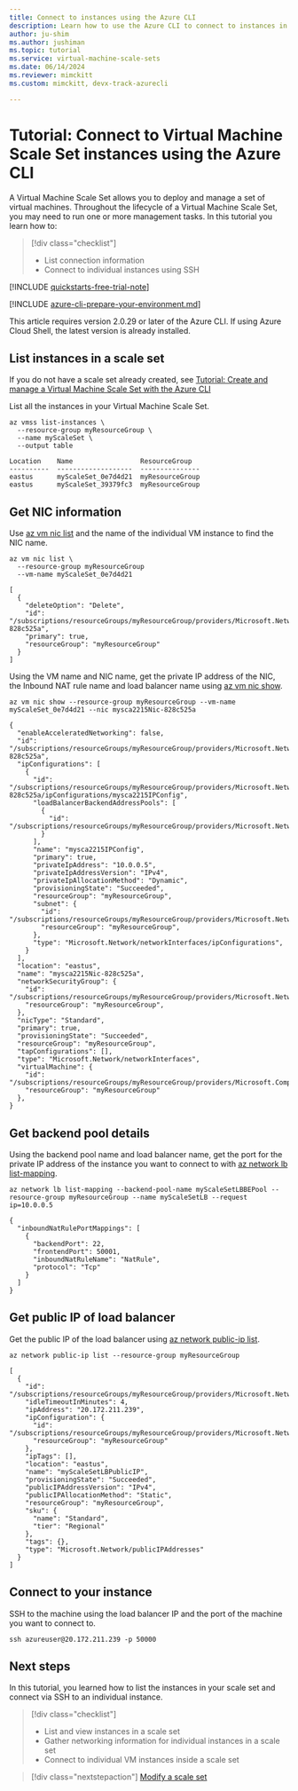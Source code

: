 ```yaml
---
title: Connect to instances using the Azure CLI
description: Learn how to use the Azure CLI to connect to instances in your Virtual Machine Scale Set.
author: ju-shim
ms.author: jushiman
ms.topic: tutorial
ms.service: virtual-machine-scale-sets
ms.date: 06/14/2024
ms.reviewer: mimckitt
ms.custom: mimckitt, devx-track-azurecli

---
```


# Tutorial: Connect to Virtual Machine Scale Set instances using the Azure CLI
A Virtual Machine Scale Set allows you to deploy and manage a set of virtual machines. Throughout the lifecycle of a Virtual Machine Scale Set, you may need to run one or more management tasks. In this tutorial you learn how to:

> [!div class="checklist"]
> * List connection information
> * Connect to individual instances using SSH

[!INCLUDE [quickstarts-free-trial-note](../../includes/quickstarts-free-trial-note.md)]

[!INCLUDE [azure-cli-prepare-your-environment.md](~/reusable-content/azure-cli/azure-cli-prepare-your-environment.md)]

This article requires version 2.0.29 or later of the Azure CLI. If using Azure Cloud Shell, the latest version is already installed. 

## List instances in a scale set
If you do not have a scale set already created, see [Tutorial: Create and manage a Virtual Machine Scale Set with the Azure CLI](tutorial-create-and-manage-cli.md)

List all the instances in your Virtual Machine Scale Set. 

```azurecli-interactive
az vmss list-instances \
  --resource-group myResourceGroup \
  --name myScaleSet \
  --output table
```

```output
Location    Name                 ResourceGroup
----------  -------------------  ---------------
eastus      myScaleSet_0e7d4d21  myResourceGroup
eastus      myScaleSet_39379fc3  myResourceGroup
```

## Get NIC information
Use [az vm nic list](/cli/azure/vm/nic#az-vm-nic-list) and the name of the individual VM instance to find the NIC name.

```azurecli-interactive
az vm nic list \
  --resource-group myResourceGroup
  --vm-name myScaleSet_0e7d4d21
```

```output
[
  {
    "deleteOption": "Delete",
    "id": "/subscriptions/resourceGroups/myResourceGroup/providers/Microsoft.Network/networkInterfaces/mysca2215Nic-828c525a",
    "primary": true,
    "resourceGroup": "myResourceGroup"
  }
]
```

Using the VM name and NIC name, get the private IP address of the NIC, the Inbound NAT rule name and load balancer name using [az vm nic show](/cli/azure/vm/nic#az-vm-nic-show).


```azurecli-interactive
az vm nic show --resource-group myResourceGroup --vm-name myScaleSet_0e7d4d21 --nic mysca2215Nic-828c525a
```

```output
{
  "enableAcceleratedNetworking": false,
  "id": "/subscriptions/resourceGroups/myResourceGroup/providers/Microsoft.Network/networkInterfaces/mysca2215Nic-828c525a",
  "ipConfigurations": [
    {
      "id": "/subscriptions/resourceGroups/myResourceGroup/providers/Microsoft.Network/networkInterfaces/mysca2215Nic-828c525a/ipConfigurations/mysca2215IPConfig",
      "loadBalancerBackendAddressPools": [
        {
          "id": "/subscriptions/resourceGroups/myResourceGroup/providers/Microsoft.Network/loadBalancers/myScaleSetLB/backendAddressPools/myScaleSetLBBEPool",
        }
      ],
      "name": "mysca2215IPConfig",
      "primary": true,
      "privateIpAddress": "10.0.0.5",
      "privateIpAddressVersion": "IPv4",
      "privateIpAllocationMethod": "Dynamic",
      "provisioningState": "Succeeded",
      "resourceGroup": "myResourceGroup",
      "subnet": {
        "id": "/subscriptions/resourceGroups/myResourceGroup/providers/Microsoft.Network/virtualNetworks/myScaleSetVNET/subnets/myScaleSetSubnet",
        "resourceGroup": "myResourceGroup",
      },
      "type": "Microsoft.Network/networkInterfaces/ipConfigurations",
    }
  ],
  "location": "eastus",
  "name": "mysca2215Nic-828c525a",
  "networkSecurityGroup": {
    "id": "/subscriptions/resourceGroups/myResourceGroup/providers/Microsoft.Network/networkSecurityGroups/myScaleSetNSG",
    "resourceGroup": "myResourceGroup",
  },
  "nicType": "Standard",
  "primary": true,
  "provisioningState": "Succeeded",
  "resourceGroup": "myResourceGroup",
  "tapConfigurations": [],
  "type": "Microsoft.Network/networkInterfaces",
  "virtualMachine": {
    "id": "/subscriptions/resourceGroups/myResourceGroup/providers/Microsoft.Compute/virtualMachines/myScaleSet_0e7d4d21",
    "resourceGroup": "myResourceGroup"
  },
}
```

## Get backend pool details
Using the backend pool name and load balancer name, get the port for the private IP address of the instance you want to connect to with [az network lb list-mapping](/cli/azure/network/lb#az-network-lb-list-mapping).

```azurecli-interactive
az network lb list-mapping --backend-pool-name myScaleSetLBBEPool --resource-group myResourceGroup --name myScaleSetLB --request ip=10.0.0.5
```

```output
{
  "inboundNatRulePortMappings": [
    {
      "backendPort": 22,
      "frontendPort": 50001,
      "inboundNatRuleName": "NatRule",
      "protocol": "Tcp"
    }
  ]
}
```

## Get public IP of load balancer
Get the public IP of the load balancer using [az network public-ip list](/cli/azure/network/public-ip#az-network-public-ip-list).

```azurecli-interactive
az network public-ip list --resource-group myResourceGroup
```

```output
[
  {
    "id": "/subscriptions/resourceGroups/myResourceGroup/providers/Microsoft.Network/publicIPAddresses/myScaleSetLBPublicIP",
    "idleTimeoutInMinutes": 4,
    "ipAddress": "20.172.211.239",
    "ipConfiguration": {
      "id": "/subscriptions/resourceGroups/myResourceGroup/providers/Microsoft.Network/loadBalancers/myScaleSetLB/frontendIPConfigurations/loadBalancerFrontEnd",
      "resourceGroup": "myResourceGroup"
    },
    "ipTags": [],
    "location": "eastus",
    "name": "myScaleSetLBPublicIP",
    "provisioningState": "Succeeded",
    "publicIPAddressVersion": "IPv4",
    "publicIPAllocationMethod": "Static",
    "resourceGroup": "myResourceGroup",
    "sku": {
      "name": "Standard",
      "tier": "Regional"
    },
    "tags": {},
    "type": "Microsoft.Network/publicIPAddresses"
  }
]
```

## Connect to your instance

SSH to the machine using the load balancer IP and the port of the machine you want to connect to.

```azurecli-interactive
ssh azureuser@20.172.211.239 -p 50000
```


## Next steps
In this tutorial, you learned how to list the instances in your scale set and connect via SSH to an individual instance.

> [!div class="checklist"]
> * List and view instances in a scale set
> * Gather networking information for individual instances in a scale set
> * Connect to individual VM instances inside a scale set


> [!div class="nextstepaction"]
> [Modify a scale set](tutorial-modify-scale-sets-cli.md)
